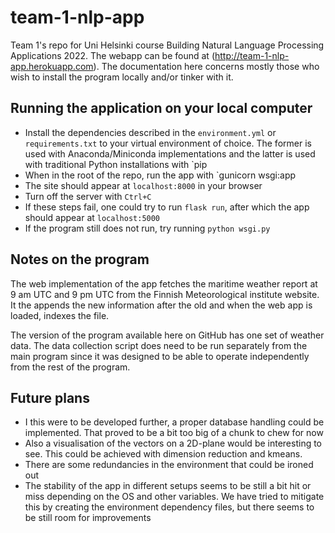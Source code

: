 # team-1-nlp-app

Team 1's repo for Uni Helsinki course Building Natural Language Processing Applications 2022. The webapp can be found at (http://team-1-nlp-app.herokuapp.com). The documentation here concerns mostly those who wish to install the program locally and/or tinker with it.

## Running the application on your local computer

* Install the dependencies described in the `environment.yml` or `requirements.txt` to your virtual environment of choice. The former is used with Anaconda/Miniconda implementations and the latter is used with traditional Python installations with `pip
* When in the root of the repo, run the app with `gunicorn wsgi:app
* The site should appear at `localhost:8000` in your browser
* Turn off the server with `Ctrl+C`
* If these steps fail, one could try to run `flask run`, after which the app should appear at `localhost:5000`
* If the program still does not run, try running `python wsgi.py`

## Notes on the program

The web implementation of the app fetches the maritime weather report at 9 am UTC and 9 pm UTC from the Finnish Meteorological institute website. It the appends the new information after the old and when the web app is loaded, indexes the file. 

The version of the program available here on GitHub has one set of weather data. The data collection script does need to be run separately from the main program since it was designed to be able to operate independently from the rest of the program.

## Future plans
* I this were to be developed further, a proper database handling could be implemented. That proved to be a bit too big of a chunk to chew for now
* Also a visualisation of the vectors on a 2D-plane would be interesting to see. This could be achieved with dimension reduction and kmeans.
* There are some redundancies in the environment that could be ironed out
* The stability of the app in different setups seems to be still a bit hit or miss depending on the OS and other variables. We have tried to mitigate this by creating the environment dependency files, but there seems to be still room for improvements
